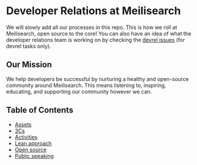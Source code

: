 # Developer Relations at Meilisearch
We will slowly add all our processes in this repo. This is how we roll at Meilisearch, open source to the core! You can also have an idea of what the developer relations team is working on by checking the [devrel issues](https://github.com/meilisearch/devrel/issues) (for devrel tasks only).

## Our Mission
We help developers be successful by nurturing a healthy and open-source community around Meilisearch. This means listening to, inspiring, educating, and supporting our community however we can.

## Table of Contents
- [Assets](assets/logos/)
- [3Cs](devrel.md#the-3cs)
- [Activities](devrel.md#activities)
- [Lean approach](devrel.md#lean-approach)
- [Open source](opensource.md)
- [Public speaking](events/speaking.md)
